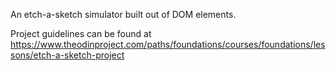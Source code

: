 An etch-a-sketch simulator built out of DOM elements.

Project guidelines can be found at
https://www.theodinproject.com/paths/foundations/courses/foundations/lessons/etch-a-sketch-project
